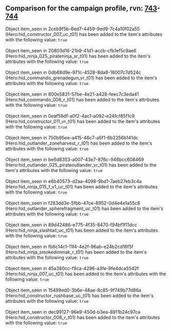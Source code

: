 ## Comparison for the campaign profile, rvn: [743](https://github.com/PRO100KatYT/FortniteProfileRevisions/tree/main/profiles/campaign/743%20campaign.json)-[744](https://github.com/PRO100KatYT/FortniteProfileRevisions/tree/main/profiles/campaign/744%20campaign.json)

Object item_seen in 2ceb9f5b-6ed7-4459-9ed9-7c4a10f02a55 (Hero:hid_constructor_007_uc_t01) has been added to the item's attributes with the following value: `true`
<br><br>
Object item_seen in 20803d16-21b9-41d1-accb-cfb1ef5c9ae6 (Hero:hid_ninja_025_pirateninja_sr_t01) has been added to the item's attributes with the following value: `true`
<br><br>
Object item_seen in 0db68d9e-971c-4528-8da8-16007c7d524c (Hero:hid_commando_grenadegun_vr_t01) has been added to the item's attributes with the following value: `true`
<br><br>
Object item_seen in 800e5831-57be-4e21-a428-feec7c3eda41 (Hero:hid_commando_008_r_t01) has been added to the item's attributes with the following value: `true`
<br><br>
Object item_seen in 0eaf58df-a0f2-4ac1-a092-e24fcf85f1c9 (Hero:hid_constructor_011_vr_t01) has been added to the item's attributes with the following value: `true`
<br><br>
Object item_seen in 750b95ee-a415-46c7-a5f1-6b2256b141dc (Hero:hid_outlander_zoneharvest_r_t01) has been added to the item's attributes with the following value: `true`
<br><br>
Object item_seen in be6d8353-a007-43e7-876c-946bcc608469 (Hero:hid_outlander_025_pirateoutlander_vr_t01) has been added to the item's attributes with the following value: `true`
<br><br>
Object item_seen in e6b40573-d2aa-4098-9bd1-7aeb27eb3c4a (Hero:hid_ninja_015_f_v1_uc_t01) has been added to the item's attributes with the following value: `true`
<br><br>
Object item_seen in f283dd3e-5fbb-47ce-8952-0d4e4e1a55c8 (Hero:hid_outlander_spherefragment_uc_t01) has been added to the item's attributes with the following value: `true`
<br><br>
Object item_seen in 89d42486-e775-4f35-8470-f94bf1f11dcc (Hero:hid_ninja_slashtail_uc_t01) has been added to the item's attributes with the following value: `true`
<br><br>
Object item_seen in fb6c14c1-11f4-4e2f-96ab-e24b2cd16f5f (Hero:hid_ninja_smokedimmak_r_t01) has been added to the item's attributes with the following value: `true`
<br><br>
Object item_seen in 45a380cc-f9ca-4296-a3fe-9fe4dca5542f (Hero:hid_ninja_007_uc_t01) has been added to the item's attributes with the following value: `true`
<br><br>
Object item_seen in 15499ed0-3b6e-48ae-8c85-9f749b77d86a (Hero:hid_constructor_rushbase_uc_t01) has been added to the item's attributes with the following value: `true`
<br><br>
Object item_seen in dec99127-96e9-450d-b3ea-8911b24c97ca (Hero:hid_constructor_008_r_t01) has been added to the item's attributes with the following value: `true`
<br><br>
